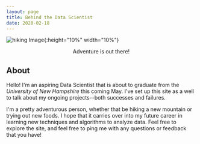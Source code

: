 ```yaml
---
layout: page
title: Behind the Data Scientist
date: 2020-02-18
---
```


![hiking Image](https://github.com/jmyerowitz/jmyerowitz.github.io/blob/master/assets/img/121.JPG){:height="10%" width="10%"}

<center>Adventure is out there!</center>

## About

Hello! I'm an aspiring Data Scientist that is about to graduate from the <em> University of New Hampshire</em> this coming May. I've set up this site as a well to talk about my ongoing projects--both successes and failures. 

I'm a pretty adventurous person, whether that be hiking a new mountain or trying out new foods. I hope that it carries over into my future career in learning new techniques and algorithms to analyze data. Feel free to explore the site, and feel free to ping me with any questions or feedback that you have!
